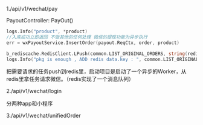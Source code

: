 1./api/v1/wechat/pay

PayoutController: PayOut()

```go
logs.Info("product", *product)
//入库成功立即返回 不做其他的任何处理 微信的提现功能为异步执行
err = wxPayoutService.InsertOrder(payout.ReqCtx, order, product)
```

```go
b_rediscache.RedisClient.LPush(common.LIST_ORIGINAL_ORDERS, string(redisOrder))
logs.Info("pkg is enough , ADD redis data.key : ", common.LIST_ORIGINAL_ORDERS, " value : ", string(redisOrder))
```

把需要请求的任务push到redis里，启动项目是启动了一个异步的Worker，从redis里拿任务请求微信。（redis实现了一个消息队列）

2./api/v1/wechat/login

分两种app和小程序

3./api/v1/wechat/unifiedOrder